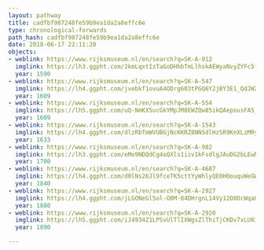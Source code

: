 ```yaml
---
layout: pathway
title: cadfbf987248fe59b9ea1da2a8effc6e
type: chronological-forwards
path_hash: cadfbf987248fe59b9ea1da2a8effc6e
date: 2018-06-17 22:11:20
objects:
- weblink: https://www.rijksmuseum.nl/en/search?q=SK-A-912
  imglink: https://lh3.ggpht.com/2kmLqxtIzTaGoDHhbTmLlhskAEWyaNvyZYFc5f65XKk2MPXp0ARRuK4Y-uBubLreMejsTUBtUYbTG31A35xINQmShA=s200
  year: 1590
- weblink: https://www.rijksmuseum.nl/en/search?q=SK-A-547
  imglink: https://lh4.ggpht.com/jvebkf1ovuA4ODrg603tPGQ6Y2jBY3E1_QdJWZPw9uni6lAlyw2abUogjainV3tuYbVuaLXAFU0Yu3Me01Js6cFGcw=s200
  year: 1609
- weblink: https://www.rijksmuseum.nl/en/search?q=SK-A-554
  imglink: https://lh5.ggpht.com/uQ-NmKX5ucGkYMpJM8EWZQw85ikQAepousFA5_6amDauoV20j8JJsTpmc9tl0huXJUNxL1Pro5tMB3f8s3pe8b1f0Ws=s200
  year: 1609
- weblink: https://www.rijksmuseum.nl/en/search?q=SK-A-1543
  imglink: https://lh4.ggpht.com/dlzRbTmWVUBGjNcKKRZ8NNSdlHzSR9KnXLzMRyo_pb___SadoeoVoZpdHkocVhkF_pX_pif-mDMNJPrVp7CuzxQaSak=s200
  year: 1633
- weblink: https://www.rijksmuseum.nl/en/search?q=SK-A-982
  imglink: https://lh3.ggpht.com/eMo9NDQdCg4oQXls1iiv1kFsdlgJAuDG2bLEwNdySJPW_wVeqkZx46C6-7hvnvXQuHL3ErXQnW7zvIyaQxiC0sMe3Q=s200
  year: 1700
- weblink: https://www.rijksmuseum.nl/en/search?q=SK-A-4687
  imglink: https://lh4.ggpht.com/d0lNs26Jl9fceTK5cttYyWhlyQE0H0ouquWeGWNRZhmAq5TbkLfS61KVAEliiX7XBXd1jT8dvESXjARadNmT6SMXH34=s200
  year: 1840
- weblink: https://www.rijksmuseum.nl/en/search?q=SK-A-2927
  imglink: https://lh4.ggpht.com/jLGONeGl5ol-O0M-84DHrgnL14Vy12O8OcWqa0VGmQWUJ20aHfUQz8wu6OgVjJ5sOUvb57sJIAoSRpq4tIJ7Sdf0Fcw=s200
  year: 1880
- weblink: https://www.rijksmuseum.nl/en/search?q=SK-A-2920
  imglink: https://lh5.ggpht.com/iJ4934Z1LPSvUlTlIXWgsZlThiTjCKDv7xLU61ukNDeL3a15O8wkpB8-aRy9zmQVnapC40npnK_2KpEEv4aGUeBp8TA=s200
  year: 1890

---
```

